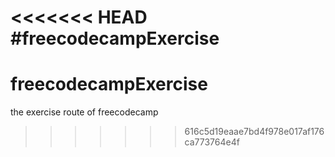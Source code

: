 <<<<<<< HEAD
#freecodecampExercise
=======
# freecodecampExercise
the exercise route of freecodecamp
>>>>>>> 616c5d19eaae7bd4f978e017af176ca773764e4f
